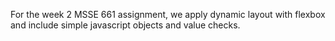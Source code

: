 For the week 2 MSSE 661 assignment, we apply dynamic layout with flexbox and include simple javascript objects and value checks. 
